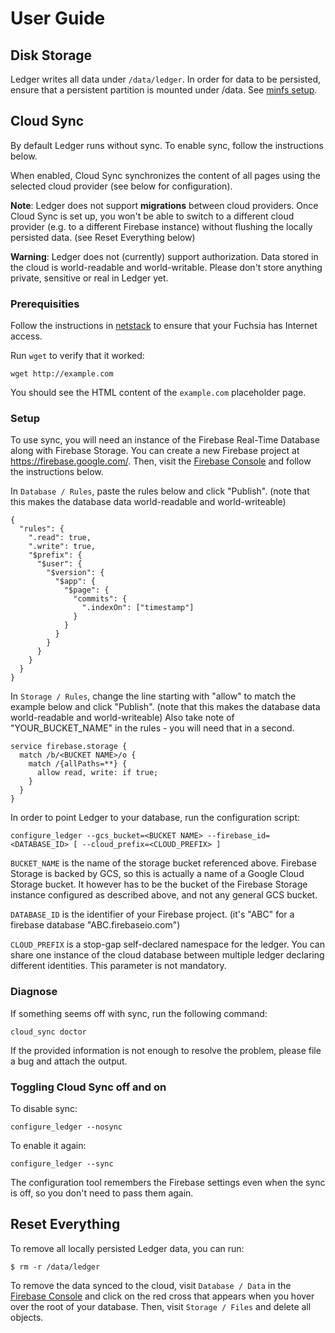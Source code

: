 # User Guide

## Disk Storage

Ledger writes all data under `/data/ledger`. In order for data to be persisted,
ensure that a persistent partition is mounted under /data. See [minfs
setup](https://fuchsia.googlesource.com/magenta/+/master/docs/minfs.md).

## Cloud Sync

By default Ledger runs without sync. To enable sync, follow the instructions
below.

When enabled, Cloud Sync synchronizes the content of all pages using the
selected cloud provider (see below for configuration).

**Note**: Ledger does not support **migrations** between cloud providers. Once
Cloud Sync is set up, you won't be able to switch to a different cloud provider
(e.g. to a different Firebase instance) without flushing the locally persisted
data. (see Reset Everything below)

**Warning**: Ledger does not (currently) support authorization. Data stored in
the cloud is world-readable and world-writable. Please don't store anything
private, sensitive or real in Ledger yet.

### Prerequisities

Follow the instructions in
[netstack](https://fuchsia.googlesource.com/netstack/+/master/README.md) to
ensure that your Fuchsia has Internet access.

Run `wget` to verify that it worked:

```
wget http://example.com
```

You should see the HTML content of the `example.com` placeholder page.

### Setup

To use sync, you will need an instance of the Firebase Real-Time Database along
with Firebase Storage. You can create a new Firebase project at
https://firebase.google.com/. Then, visit the [Firebase
Console](https://console.firebase.google.com/) and follow the instructions
below.

In `Database / Rules`, paste the rules below and click "Publish". (note that
this makes the database data world-readable and world-writeable)

```
{
  "rules": {
    ".read": true,
    ".write": true,
    "$prefix": {
      "$user": {
        "$version": {
          "$app": {
            "$page": {
              "commits": {
                ".indexOn": ["timestamp"]
              }
            }
          }
        }
      }
    }
  }
}
```

In `Storage / Rules`, change the line starting with "allow" to match the example
below and click "Publish". (note that this makes the database data
world-readable and world-writeable) Also take note of "YOUR_BUCKET_NAME" in the
rules - you will need that in a second.

```
service firebase.storage {
  match /b/<BUCKET NAME>/o {
    match /{allPaths=**} {
      allow read, write: if true;
    }
  }
}
```

In order to point Ledger to your database, run the configuration script:

```
configure_ledger --gcs_bucket=<BUCKET NAME> --firebase_id=<DATABASE_ID> [ --cloud_prefix=<CLOUD_PREFIX> ]
```

`BUCKET_NAME` is the name of the storage bucket referenced above. Firebase
Storage is backed by GCS, so this is actually a name of a Google Cloud Storage
bucket. It however has to be the bucket of the Firebase Storage instance
configured as described above, and not any general GCS bucket.

`DATABASE_ID` is the identifier of your Firebase project. (it's "ABC" for a
firebase database "ABC.firebaseio.com")

`CLOUD_PREFIX` is a stop-gap self-declared namespace for the ledger. You can share
one instance of the cloud database between multiple ledger declaring different
identities. This parameter is not mandatory.

### Diagnose

If something seems off with sync, run the following command:

```
cloud_sync doctor
```

If the provided information is not enough to resolve the problem, please file a
bug and attach the output.

### Toggling Cloud Sync off and on

To disable sync:

```
configure_ledger --nosync
```

To enable it again:

```
configure_ledger --sync
```

The configuration tool remembers the Firebase settings even when the sync is
off, so you don't need to pass them again.

## Reset Everything

To remove all locally persisted Ledger data, you can run:

```
$ rm -r /data/ledger
```

To remove the data synced to the cloud, visit `Database / Data` in the [Firebase
Console](https://console.firebase.google.com/) and click on the red cross that
appears when you hover over the root of your database. Then, visit `Storage /
Files` and delete all objects.
